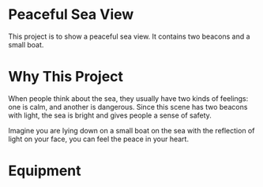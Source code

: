 # Peaceful Sea View

  This project is to show a peaceful sea view. It contains two beacons and a small boat.

# Why This Project
  When people think about the sea, they usually have two kinds of feelings: one is calm, and another is dangerous. Since this scene has two beacons with light, the sea is bright and gives people a sense of safety.

Imagine you are lying down on a small boat on the sea with the reflection of light on your face, you can feel the peace in your heart.

# Equipment
